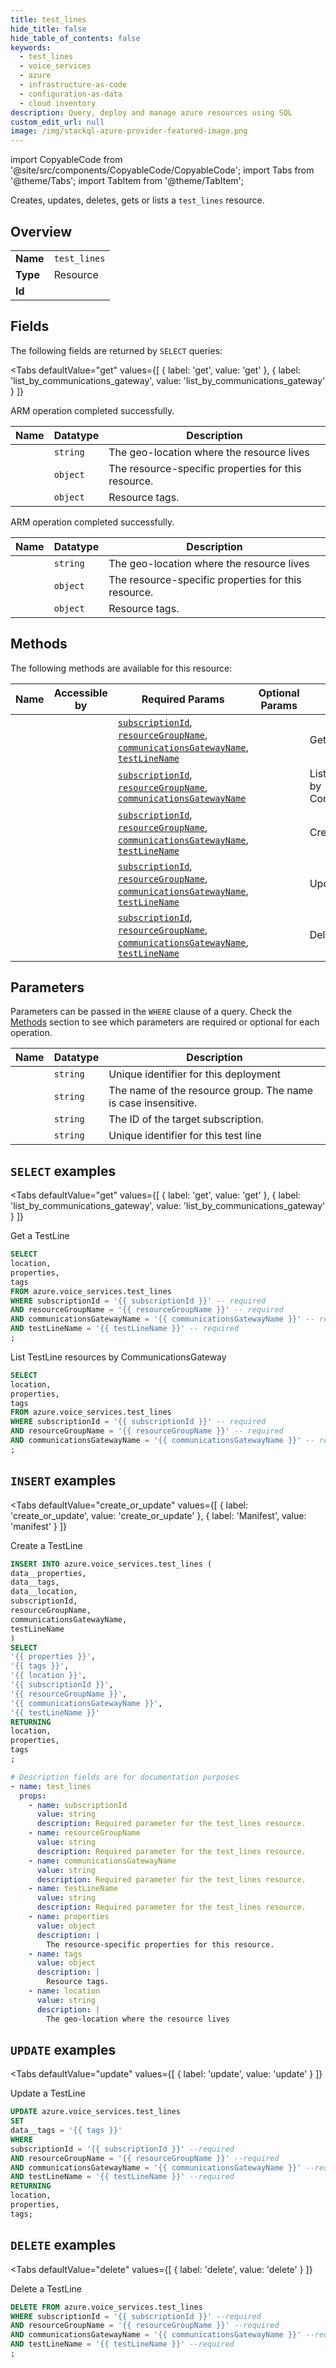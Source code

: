```yaml
--- 
title: test_lines
hide_title: false
hide_table_of_contents: false
keywords:
  - test_lines
  - voice_services
  - azure
  - infrastructure-as-code
  - configuration-as-data
  - cloud inventory
description: Query, deploy and manage azure resources using SQL
custom_edit_url: null
image: /img/stackql-azure-provider-featured-image.png
---
```


import CopyableCode from '@site/src/components/CopyableCode/CopyableCode';
import Tabs from '@theme/Tabs';
import TabItem from '@theme/TabItem';

Creates, updates, deletes, gets or lists a <code>test_lines</code> resource.

## Overview
<table><tbody>
<tr><td><b>Name</b></td><td><code>test_lines</code></td></tr>
<tr><td><b>Type</b></td><td>Resource</td></tr>
<tr><td><b>Id</b></td><td><CopyableCode code="azure.voice_services.test_lines" /></td></tr>
</tbody></table>

## Fields

The following fields are returned by `SELECT` queries:

<Tabs
    defaultValue="get"
    values={[
        { label: 'get', value: 'get' },
        { label: 'list_by_communications_gateway', value: 'list_by_communications_gateway' }
    ]}
>
<TabItem value="get">

ARM operation completed successfully.

<table>
<thead>
    <tr>
    <th>Name</th>
    <th>Datatype</th>
    <th>Description</th>
    </tr>
</thead>
<tbody>
<tr>
    <td><CopyableCode code="location" /></td>
    <td><code>string</code></td>
    <td>The geo-location where the resource lives</td>
</tr>
<tr>
    <td><CopyableCode code="properties" /></td>
    <td><code>object</code></td>
    <td>The resource-specific properties for this resource.</td>
</tr>
<tr>
    <td><CopyableCode code="tags" /></td>
    <td><code>object</code></td>
    <td>Resource tags.</td>
</tr>
</tbody>
</table>
</TabItem>
<TabItem value="list_by_communications_gateway">

ARM operation completed successfully.

<table>
<thead>
    <tr>
    <th>Name</th>
    <th>Datatype</th>
    <th>Description</th>
    </tr>
</thead>
<tbody>
<tr>
    <td><CopyableCode code="location" /></td>
    <td><code>string</code></td>
    <td>The geo-location where the resource lives</td>
</tr>
<tr>
    <td><CopyableCode code="properties" /></td>
    <td><code>object</code></td>
    <td>The resource-specific properties for this resource.</td>
</tr>
<tr>
    <td><CopyableCode code="tags" /></td>
    <td><code>object</code></td>
    <td>Resource tags.</td>
</tr>
</tbody>
</table>
</TabItem>
</Tabs>

## Methods

The following methods are available for this resource:

<table>
<thead>
    <tr>
    <th>Name</th>
    <th>Accessible by</th>
    <th>Required Params</th>
    <th>Optional Params</th>
    <th>Description</th>
    </tr>
</thead>
<tbody>
<tr>
    <td><a href="#get"><CopyableCode code="get" /></a></td>
    <td><CopyableCode code="select" /></td>
    <td><a href="#parameter-subscriptionId"><code>subscriptionId</code></a>, <a href="#parameter-resourceGroupName"><code>resourceGroupName</code></a>, <a href="#parameter-communicationsGatewayName"><code>communicationsGatewayName</code></a>, <a href="#parameter-testLineName"><code>testLineName</code></a></td>
    <td></td>
    <td>Get a TestLine</td>
</tr>
<tr>
    <td><a href="#list_by_communications_gateway"><CopyableCode code="list_by_communications_gateway" /></a></td>
    <td><CopyableCode code="select" /></td>
    <td><a href="#parameter-subscriptionId"><code>subscriptionId</code></a>, <a href="#parameter-resourceGroupName"><code>resourceGroupName</code></a>, <a href="#parameter-communicationsGatewayName"><code>communicationsGatewayName</code></a></td>
    <td></td>
    <td>List TestLine resources by CommunicationsGateway</td>
</tr>
<tr>
    <td><a href="#create_or_update"><CopyableCode code="create_or_update" /></a></td>
    <td><CopyableCode code="insert" /></td>
    <td><a href="#parameter-subscriptionId"><code>subscriptionId</code></a>, <a href="#parameter-resourceGroupName"><code>resourceGroupName</code></a>, <a href="#parameter-communicationsGatewayName"><code>communicationsGatewayName</code></a>, <a href="#parameter-testLineName"><code>testLineName</code></a></td>
    <td></td>
    <td>Create a TestLine</td>
</tr>
<tr>
    <td><a href="#update"><CopyableCode code="update" /></a></td>
    <td><CopyableCode code="update" /></td>
    <td><a href="#parameter-subscriptionId"><code>subscriptionId</code></a>, <a href="#parameter-resourceGroupName"><code>resourceGroupName</code></a>, <a href="#parameter-communicationsGatewayName"><code>communicationsGatewayName</code></a>, <a href="#parameter-testLineName"><code>testLineName</code></a></td>
    <td></td>
    <td>Update a TestLine</td>
</tr>
<tr>
    <td><a href="#delete"><CopyableCode code="delete" /></a></td>
    <td><CopyableCode code="delete" /></td>
    <td><a href="#parameter-subscriptionId"><code>subscriptionId</code></a>, <a href="#parameter-resourceGroupName"><code>resourceGroupName</code></a>, <a href="#parameter-communicationsGatewayName"><code>communicationsGatewayName</code></a>, <a href="#parameter-testLineName"><code>testLineName</code></a></td>
    <td></td>
    <td>Delete a TestLine</td>
</tr>
</tbody>
</table>

## Parameters

Parameters can be passed in the `WHERE` clause of a query. Check the [Methods](#methods) section to see which parameters are required or optional for each operation.

<table>
<thead>
    <tr>
    <th>Name</th>
    <th>Datatype</th>
    <th>Description</th>
    </tr>
</thead>
<tbody>
<tr id="parameter-communicationsGatewayName">
    <td><CopyableCode code="communicationsGatewayName" /></td>
    <td><code>string</code></td>
    <td>Unique identifier for this deployment</td>
</tr>
<tr id="parameter-resourceGroupName">
    <td><CopyableCode code="resourceGroupName" /></td>
    <td><code>string</code></td>
    <td>The name of the resource group. The name is case insensitive.</td>
</tr>
<tr id="parameter-subscriptionId">
    <td><CopyableCode code="subscriptionId" /></td>
    <td><code>string</code></td>
    <td>The ID of the target subscription.</td>
</tr>
<tr id="parameter-testLineName">
    <td><CopyableCode code="testLineName" /></td>
    <td><code>string</code></td>
    <td>Unique identifier for this test line</td>
</tr>
</tbody>
</table>

## `SELECT` examples

<Tabs
    defaultValue="get"
    values={[
        { label: 'get', value: 'get' },
        { label: 'list_by_communications_gateway', value: 'list_by_communications_gateway' }
    ]}
>
<TabItem value="get">

Get a TestLine

```sql
SELECT
location,
properties,
tags
FROM azure.voice_services.test_lines
WHERE subscriptionId = '{{ subscriptionId }}' -- required
AND resourceGroupName = '{{ resourceGroupName }}' -- required
AND communicationsGatewayName = '{{ communicationsGatewayName }}' -- required
AND testLineName = '{{ testLineName }}' -- required
;
```
</TabItem>
<TabItem value="list_by_communications_gateway">

List TestLine resources by CommunicationsGateway

```sql
SELECT
location,
properties,
tags
FROM azure.voice_services.test_lines
WHERE subscriptionId = '{{ subscriptionId }}' -- required
AND resourceGroupName = '{{ resourceGroupName }}' -- required
AND communicationsGatewayName = '{{ communicationsGatewayName }}' -- required
;
```
</TabItem>
</Tabs>


## `INSERT` examples

<Tabs
    defaultValue="create_or_update"
    values={[
        { label: 'create_or_update', value: 'create_or_update' },
        { label: 'Manifest', value: 'manifest' }
    ]}
>
<TabItem value="create_or_update">

Create a TestLine

```sql
INSERT INTO azure.voice_services.test_lines (
data__properties,
data__tags,
data__location,
subscriptionId,
resourceGroupName,
communicationsGatewayName,
testLineName
)
SELECT 
'{{ properties }}',
'{{ tags }}',
'{{ location }}',
'{{ subscriptionId }}',
'{{ resourceGroupName }}',
'{{ communicationsGatewayName }}',
'{{ testLineName }}'
RETURNING
location,
properties,
tags
;
```
</TabItem>
<TabItem value="manifest">

```yaml
# Description fields are for documentation purposes
- name: test_lines
  props:
    - name: subscriptionId
      value: string
      description: Required parameter for the test_lines resource.
    - name: resourceGroupName
      value: string
      description: Required parameter for the test_lines resource.
    - name: communicationsGatewayName
      value: string
      description: Required parameter for the test_lines resource.
    - name: testLineName
      value: string
      description: Required parameter for the test_lines resource.
    - name: properties
      value: object
      description: |
        The resource-specific properties for this resource.
    - name: tags
      value: object
      description: |
        Resource tags.
    - name: location
      value: string
      description: |
        The geo-location where the resource lives
```
</TabItem>
</Tabs>


## `UPDATE` examples

<Tabs
    defaultValue="update"
    values={[
        { label: 'update', value: 'update' }
    ]}
>
<TabItem value="update">

Update a TestLine

```sql
UPDATE azure.voice_services.test_lines
SET 
data__tags = '{{ tags }}'
WHERE 
subscriptionId = '{{ subscriptionId }}' --required
AND resourceGroupName = '{{ resourceGroupName }}' --required
AND communicationsGatewayName = '{{ communicationsGatewayName }}' --required
AND testLineName = '{{ testLineName }}' --required
RETURNING
location,
properties,
tags;
```
</TabItem>
</Tabs>


## `DELETE` examples

<Tabs
    defaultValue="delete"
    values={[
        { label: 'delete', value: 'delete' }
    ]}
>
<TabItem value="delete">

Delete a TestLine

```sql
DELETE FROM azure.voice_services.test_lines
WHERE subscriptionId = '{{ subscriptionId }}' --required
AND resourceGroupName = '{{ resourceGroupName }}' --required
AND communicationsGatewayName = '{{ communicationsGatewayName }}' --required
AND testLineName = '{{ testLineName }}' --required
;
```
</TabItem>
</Tabs>
